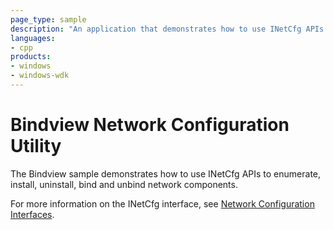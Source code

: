 ```yaml
---
page_type: sample
description: "An application that demonstrates how to use INetCfg APIs to enumerate, install, uninstall, bind and unbind network components."
languages:
- cpp
products:
- windows
- windows-wdk
---
```


<!---
    name: Bindview Network Configuration Utility
    platform: Application
    language: cpp
    category: Network
    description: An application that demonstrates how to use INetCfg APIs to enumerate, install, uninstall, bind and unbind network components.
    samplefwlink: http://go.microsoft.com/fwlink/p/?LinkId=617732
--->

# Bindview Network Configuration Utility

The Bindview sample demonstrates how to use INetCfg APIs to enumerate, install, uninstall, bind and unbind network components.

For more information on the INetCfg interface, see [Network Configuration Interfaces](http://msdn.microsoft.com/en-us/library/windows/hardware/ff559080).
